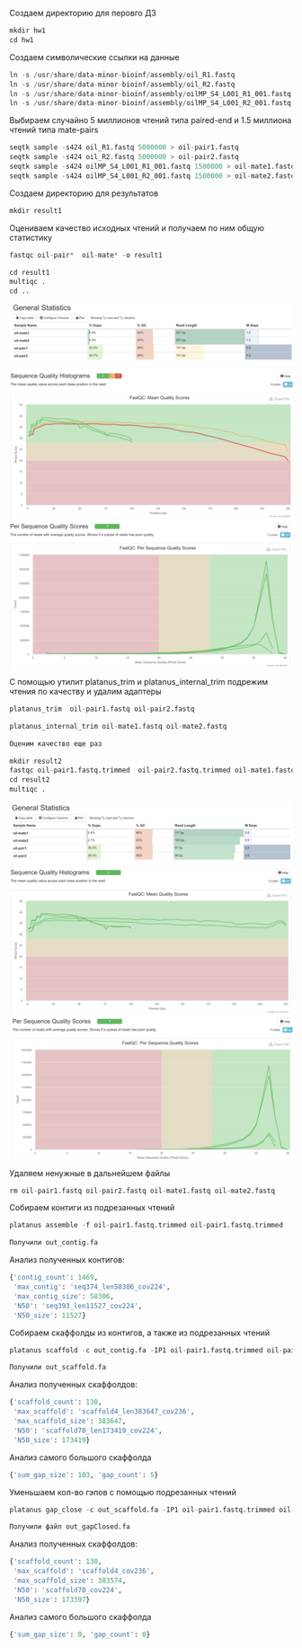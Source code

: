 Создаем директорию для перовго ДЗ


```python
mkdir hw1
cd hw1
```

Создаем символические ссылки на данные


```python
ln -s /usr/share/data-minor-bioinf/assembly/oil_R1.fastq
ln -s /usr/share/data-minor-bioinf/assembly/oil_R2.fastq
ln -s /usr/share/data-minor-bioinf/assembly/oilMP_S4_L001_R1_001.fastq
ln -s /usr/share/data-minor-bioinf/assembly/oilMP_S4_L001_R2_001.fastq
```

Выбираем случайно 5 миллионов чтений типа paired-end и 1.5 миллиона чтений типа mate-pairs


```python
seqtk sample -s424 oil_R1.fastq 5000000 > oil-pair1.fastq
seqtk sample -s424 oil_R2.fastq 5000000 > oil-pair2.fastq
seqtk sample -s424 oilMP_S4_L001_R1_001.fastq 1500000 > oil-mate1.fastq
seqtk sample -s424 oilMP_S4_L001_R2_001.fastq 1500000 > oil-mate2.fastq
```

Создаем директорию для результатов


```python
mkdir result1
```

Оцениваем качество исходных чтений и получаем по ним общую статистику


```python
fastqc oil-pair*  oil-mate* -o result1
```


```python
cd result1
multiqc .
cd ..
```

![](/img/rep_1_1.png)
![](/img/rep_1_2.png)
![](/img/rep_1_3.png)

С помощью утилит platanus_trim и platanus_internal_trim подрежим чтения по качеству и удалим адаптеры


```python
platanus_trim  oil-pair1.fastq oil-pair2.fastq
```


```python
platanus_internal_trim oil-mate1.fastq oil-mate2.fastq
```


```python
Оценим качество еще раз
```


```python
mkdir result2
fastqc oil-pair1.fastq.trimmed  oil-pair2.fastq.trimmed oil-mate1.fastq.int_trimmed oil-mate2.fastq.int_trimmed -o result2
cd result2
multiqc .
```

![](/img/rep_2_1.png)
![](/img/rep_2_2.png)
![](/img/rep_2_3.png)

Удаляем ненужные в дальнейшем файлы


```python
rm oil-pair1.fastq oil-pair2.fastq oil-mate1.fastq oil-mate2.fastq
```

Cобираем контиги из подрезанных чтений


```python
platanus assemble -f oil-pair1.fastq.trimmed oil-pair1.fastq.trimmed 
```


```python
Получили out_contig.fa
```

Анализ полученных контигов:

```python
{'contig_count': 1469,
 'max_contig': 'seq374_len58306_cov224',
 'max_contig_size': 58306,
 'N50': 'seq393_len11527_cov224',
 'N50_size': 11527}
```


Собираем скаффолды из контигов, а также из подрезанных чтений


```python
platanus scaffold -c out_contig.fa -IP1 oil-pair1.fastq.trimmed oil-pair2.fastq.trimmed -OP1 oil-mate1.fastq.int_trimmed oil-mate2.fastq.int_trimmed
```


```python
Получили out_scaffold.fa
```

Анализ полученных скаффолдов:

```python
{'scaffold_count': 130,
 'max_scaffold': 'scaffold4_len383647_cov236',
 'max_scaffold_size': 383647,
 'N50': 'scaffold70_len173419_cov224',
 'N50_size': 173419}
```

Анализ самого большого скаффолда

```python
{'sum_gap_size': 103, 'gap_count': 5}

```

Уменьшаем кол-во гэпов с помощью подрезанных чтений


```python
platanus gap_close -c out_scaffold.fa -IP1 oil-pair1.fastq.trimmed oil-pair2.fastq.trimmed -OP1 oil-mate1.fastq.int_trimmed oil-mate2.fastq.int_trimmed
```


```python
Получили файл out_gapClosed.fa
```


Анализ полученных скаффолдов:

```python
{'scaffold_count': 130,
 'max_scaffold': 'scaffold4_cov236',
 'max_scaffold_size': 383574,
 'N50': 'scaffold70_cov224',
 'N50_size': 173397}
```

Анализ самого большого скаффолда

```python
{'sum_gap_size': 0, 'gap_count': 0}
```


